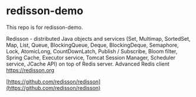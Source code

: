 # redisson-demo

This repo is for redisson-demo.

Redisson - distributed Java objects and services (Set, Multimap, SortedSet, Map, List, Queue, BlockingQueue, Deque, BlockingDeque, Semaphore, Lock, AtomicLong, CountDownLatch, Publish / Subscribe, Bloom filter, Spring Cache, Executor service, Tomcat Session Manager, Scheduler service, JCache API) on top of Redis server. Advanced Redis client https://redisson.org

[https://github.com/redisson/redisson](https://github.com/redisson/redisson)